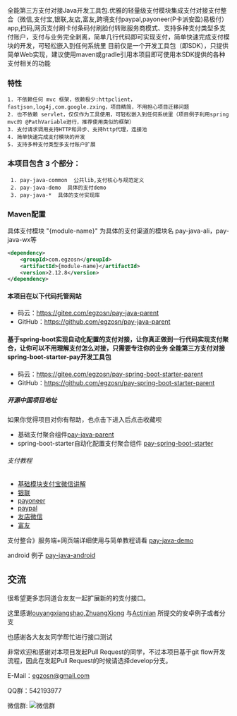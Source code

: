 全能第三方支付对接Java开发工具包.优雅的轻量级支付模块集成支付对接支付整合（微信,支付宝,银联,友店,富友,跨境支付paypal,payoneer(P卡派安盈)易极付）app,扫码,网页支付刷卡付条码付刷脸付转账服务商模式、支持多种支付类型多支付账户，支付与业务完全剥离，简单几行代码即可实现支付，简单快速完成支付模块的开发，可轻松嵌入到任何系统里 目前仅是一个开发工具包（即SDK），只提供简单Web实现，建议使用maven或gradle引用本项目即可使用本SDK提供的各种支付相关的功能 


### 特性
    1. 不依赖任何 mvc 框架，依赖极少:httpclient，fastjson,log4j,com.google.zxing，项目精简，不用担心项目迁移问题
    2. 也不依赖 servlet，仅仅作为工具使用，可轻松嵌入到任何系统里（项目例子利用spring mvc的 @PathVariable进行，推荐使用类似的框架）
    3. 支付请求调用支持HTTP和异步、支持http代理，连接池
    4. 简单快速完成支付模块的开发
    5. 支持多种支付类型多支付账户扩展

### 本项目包含 3 个部分：

     1. pay-java-common  公共lib,支付核心与规范定义
     2. pay-java-demo  具体的支付demo
     3. pay-java-*  具体的支付实现库
     
### Maven配置
具体支付模块 "{module-name}" 为具体的支付渠道的模块名 pay-java-ali，pay-java-wx等

```xml
<dependency>
    <groupId>com.egzosn</groupId>
    <artifactId>{module-name}</artifactId>
    <version>2.12.8</version>
</dependency>

```
#### 本项目在以下代码托管网站
* 码云：https://gitee.com/egzosn/pay-java-parent
* GitHub：https://github.com/egzosn/pay-java-parent

#### 基于spring-boot实现自动化配置的支付对接，让你真正做到一行代码实现支付聚合，让你可以不用理解支付怎么对接，只需要专注你的业务  全能第三方支付对接spring-boot-starter-pay开发工具包
* 码云：https://gitee.com/egzosn/pay-spring-boot-starter-parent
* GitHub：https://github.com/egzosn/pay-spring-boot-starter-parent

##### 开源中国项目地址
如果你觉得项目对你有帮助，也点击下进入后点击收藏呗
* 基础支付聚合组件[pay-java-parent](https://www.oschina.net/p/pay-java-parent)
* spring-boot-starter自动化配置支付聚合组件 [pay-spring-boot-starter](https://www.oschina.net/p/spring-boot-starter-pay)

###### 支付教程 

 * [基础模块支付宝微信讲解](https://gitee.com/egzosn/pay-java-parent/wikis/Home)
 * [银联](pay-java-union?dir=1&filepath=pay-java-union)
 * [payoneer](pay-java-payoneer?dir=1&filepath=pay-java-payoneer)
 * [paypal](pay-java-paypal?dir=1&filepath=pay-java-paypal)
 * [友店微信](pay-java-wx-youdian?dir=1&filepath=pay-java-youdian)
 * [富友](pay-java-fuiou?dir=1&filepath=pay-java-fuiou)


支付整合》服务端+网页端详细使用与简单教程请看 [pay-java-demo](pay-java-demo?dir=1&filepath=pay-java-demo)

android 例子 [pay-java-android](https://gitee.com/egzosn/pay-java-android)



## 交流
很希望更多志同道合友友一起扩展新的的支付接口。

这里感谢[ouyangxiangshao](https://github.com/ouyangxiangshao),[ZhuangXiong](https://github.com/ZhuangXiong) 与[Actinian](http://git.oschina.net/Actinia517) 所提交的安卓例子或者分支

也感谢各大友友同学帮忙进行接口测试

非常欢迎和感谢对本项目发起Pull Request的同学，不过本项目基于git flow开发流程，因此在发起Pull Request的时候请选择develop分支。

E-Mail：egzosn@gmail.com

QQ群：542193977

微信群: ![微信群](https://images.gitee.com/uploads/images/2019/1117/151422_5085eaae_1221178.jpeg "wx.jpg")
